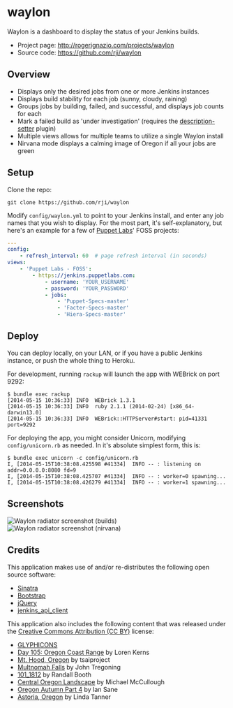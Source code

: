 # waylon
Waylon is a dashboard to display the status of your Jenkins builds.

  * Project page: http://rogerignazio.com/projects/waylon
  * Source code: https://github.com/rji/waylon

## Overview
  * Displays only the desired jobs from one or more Jenkins instances
  * Displays build stability for each job (sunny, cloudy, raining)
  * Groups jobs by building, failed, and successful, and displays job counts for each
  * Mark a failed build as 'under investigation' (requires the
  [description-setter](https://wiki.jenkins-ci.org/display/JENKINS/Description+Setter+Plugin)
  plugin)
  * Multiple views allows for multiple teams to utilize a single Waylon install
  * Nirvana mode displays a calming image of Oregon if all your jobs are green

## Setup
Clone the repo:

```
git clone https://github.com/rji/waylon
```

Modify `config/waylon.yml` to point to your Jenkins install, and enter
any job names that you wish to display. For the most part, it's
self-explanatory, but here's an example for a few of
[Puppet Labs](http://www.puppetlabs.com)' FOSS projects:

```yaml
---
config:
    - refresh_interval: 60  # page refresh interval (in seconds)
views:
    - 'Puppet Labs - FOSS':
        - https://jenkins.puppetlabs.com:
            - username: 'YOUR_USERNAME'
            - password: 'YOUR_PASSWORD'
            - jobs:
                - 'Puppet-Specs-master'
                - 'Facter-Specs-master'
                - 'Hiera-Specs-master'
```

## Deploy
You can deploy locally, on your LAN, or if you have a public Jenkins instance,
or push the whole thing to Heroku.

For development, running `rackup` will launch the app with WEBrick on port 9292:

```
$ bundle exec rackup
[2014-05-15 10:36:33] INFO  WEBrick 1.3.1
[2014-05-15 10:36:33] INFO  ruby 2.1.1 (2014-02-24) [x86_64-darwin13.0]
[2014-05-15 10:36:33] INFO  WEBrick::HTTPServer#start: pid=41331 port=9292
```

For deploying the app, you might consider Unicorn, modifying
`config/unicorn.rb` as needed. In it's absolute simplest form, this is:

```
$ bundle exec unicorn -c config/unicorn.rb
I, [2014-05-15T10:38:08.425598 #41334]  INFO -- : listening on addr=0.0.0.0:8080 fd=9
I, [2014-05-15T10:38:08.425707 #41334]  INFO -- : worker=0 spawning...
I, [2014-05-15T10:38:08.426279 #41334]  INFO -- : worker=1 spawning...
```

## Screenshots
![Waylon radiator screenshot (builds)](http://rogerignazio.com/projects/waylon/waylon-screenshot-builds.png)
![Waylon radiator screenshot (nirvana)](http://rogerignazio.com/projects/waylon/waylon-screenshot-nirvana.png)

## Credits
This application makes use of and/or re-distributes the following open source
software:
  * [Sinatra](http://www.sinatrarb.com)
  * [Bootstrap](http://getbootstrap.com)
  * [jQuery](http://jquery.com)
  * [jenkins_api_client](https://github.com/arangamani/jenkins_api_client)

This application also includes the following content that was released under the
[Creative Commons Attribution (CC BY)](http://creativecommons.org/licenses/)
license:
  * [GLYPHICONS](http://glyphicons.com/)
  * [Day 105: Oregon Coast Range](https://www.flickr.com/photos/lorenkerns/8651732785) by Loren Kerns
  * [Mt. Hood, Oregon](https://www.flickr.com/photos/tsaiproject/9943809254) by tsaiproject
  * [Multnomah Falls](https://www.flickr.com/photos/johnniewalker/12660211844) by John Tregoning
  * [101_1812](https://www.flickr.com/photos/randall-booth/9060319329) by Randall Booth
  * [Central Oregon Landscape](https://www.flickr.com/photos/ex_magician/3196286183) by Michael McCullough
  * [Oregon Autumn Part 4](https://www.flickr.com/photos/31246066@N04/4030400633) by Ian Sane
  * [Astoria, Oregon](https://www.flickr.com/photos/goingslo/11522920406) by Linda Tanner

